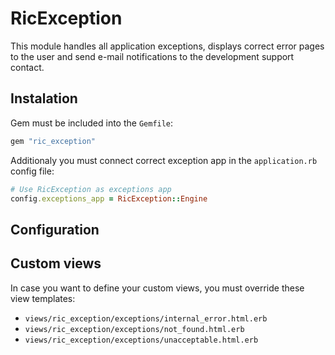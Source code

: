 # RicException

This module handles all application exceptions, displays correct error pages to the user and send e-mail notifications to the development support contact.

## Instalation

Gem must be included into the `Gemfile`:

```ruby
gem "ric_exception"
```

Additionaly you must connect correct exception app in the `application.rb` config file:

```ruby
# Use RicException as exceptions app
config.exceptions_app = RicException::Engine
```

## Configuration



## Custom views

In case you want to define your custom views, you must override these view templates:

- `views/ric_exception/exceptions/internal_error.html.erb`
- `views/ric_exception/exceptions/not_found.html.erb`
- `views/ric_exception/exceptions/unacceptable.html.erb`